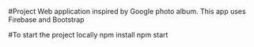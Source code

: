 #Project
Web application inspired by Google photo album. This app uses Firebase and Bootstrap

#To start the project locally
npm install
npm start

